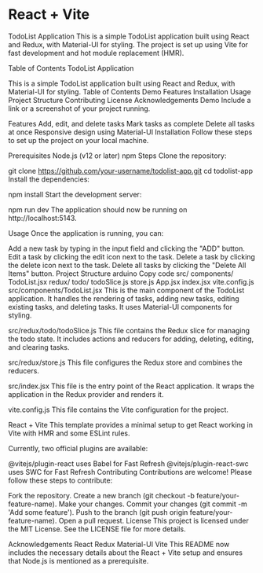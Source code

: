 # React + Vite

TodoList Application
This is a simple TodoList application built using React and Redux, with Material-UI for styling. The project is set up using Vite for fast development and hot module replacement (HMR).

Table of Contents
TodoList Application

This is a simple TodoList application built using React and Redux, with Material-UI for styling.
Table of Contents
Demo
Features
Installation
Usage
Project Structure
Contributing
License
Acknowledgements
Demo
Include a link or a screenshot of your project running.

Features
Add, edit, and delete tasks
Mark tasks as complete
Delete all tasks at once
Responsive design using Material-UI
Installation
Follow these steps to set up the project on your local machine.

Prerequisites
Node.js (v12 or later)
npm
Steps
Clone the repository:

git clone https://github.com/your-username/todolist-app.git
cd todolist-app
Install the dependencies:

npm install
Start the development server:

npm run dev
The application should now be running on http://localhost:5143.

Usage
Once the application is running, you can:

Add a new task by typing in the input field and clicking the "ADD" button.
Edit a task by clicking the edit icon next to the task.
Delete a task by clicking the delete icon next to the task.
Delete all tasks by clicking the "Delete All Items" button.
Project Structure
arduino
Copy code
src/
  components/
    TodoList.jsx
  redux/
    todo/
      todoSlice.js
    store.js
  App.jsx
  index.jsx
vite.config.js
src/components/TodoList.jsx
This is the main component of the TodoList application. It handles the rendering of tasks, adding new tasks, editing existing tasks, and deleting tasks. It uses Material-UI components for styling.

src/redux/todo/todoSlice.js
This file contains the Redux slice for managing the todo state. It includes actions and reducers for adding, deleting, editing, and clearing tasks.

src/redux/store.js
This file configures the Redux store and combines the reducers.

src/index.jsx
This file is the entry point of the React application. It wraps the application in the Redux provider and renders it.

vite.config.js
This file contains the Vite configuration for the project.

React + Vite
This template provides a minimal setup to get React working in Vite with HMR and some ESLint rules.

Currently, two official plugins are available:

@vitejs/plugin-react uses Babel for Fast Refresh
@vitejs/plugin-react-swc uses SWC for Fast Refresh
Contributing
Contributions are welcome! Please follow these steps to contribute:

Fork the repository.
Create a new branch (git checkout -b feature/your-feature-name).
Make your changes.
Commit your changes (git commit -m 'Add some feature').
Push to the branch (git push origin feature/your-feature-name).
Open a pull request.
License
This project is licensed under the MIT License. See the LICENSE file for more details.

Acknowledgements
React
Redux
Material-UI
Vite
This README now includes the necessary details about the React + Vite setup and ensures that Node.js is mentioned as a prerequisite.